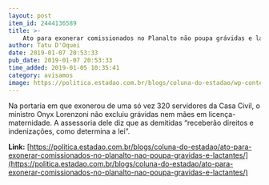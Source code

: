 ```yaml
---
layout: post
item_id: 2444136589
title: >-
    Ato para exonerar comissionados no Planalto não poupa grávidas e lactantes
author: Tatu D'Oquei
date: 2019-01-07 20:53:33
pub_date: 2019-01-07 20:53:33
time_added: 2019-01-05 10:35:41
category: avisamos
image: https://politica.estadao.com.br/blogs/coluna-do-estadao/wp-content/uploads/sites/352/2019/01/1546292021017.jpg
---
```


Na portaria em que exonerou de uma só vez 320 servidores da Casa Civil, o ministro Onyx Lorenzoni não excluiu grávidas nem mães em licença-maternidade. A assessoria dele diz que as demitidas “receberão direitos e indenizações, como determina a lei”.

**Link:** [https://politica.estadao.com.br/blogs/coluna-do-estadao/ato-para-exonerar-comissionados-no-planalto-nao-poupa-gravidas-e-lactantes/](https://politica.estadao.com.br/blogs/coluna-do-estadao/ato-para-exonerar-comissionados-no-planalto-nao-poupa-gravidas-e-lactantes/)


